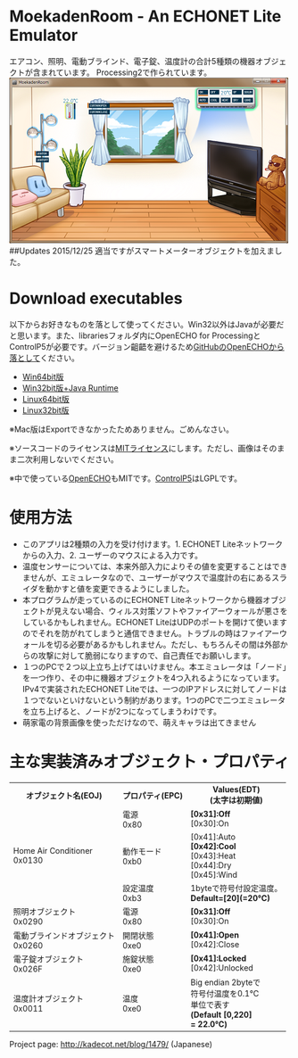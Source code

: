 # MoekadenRoom - An ECHONET Lite Emulator
エアコン、照明、電動ブラインド、電子錠、温度計の合計5種類の機器オブジェクトが含まれています。
Processing2で作られています。
![](misc/MoekadenRoomCap.png)
##Updates
2015/12/25 適当ですがスマートメーターオブジェクトを加えました。</font></p>
# Download executables
以下からお好きなものを落として使ってください。Win32以外はJavaが必要だと思います。また、librariesフォルダ内にOpenECHO for ProcessingとControlP5が必要です。バージョン齟齬を避けるため<a href="https://github.com/SonyCSL/OpenECHO/tree/master/Processing/libraries" target="_blank">GitHubのOpenECHOから落として</a>ください。
+ <a href="misc/application.windows64.zip" target="_blank">Win64bit版</a>
+ <a href="misc/application.windows32.zip" target="_blank">Win32bit版+Java Runtime</a>
+ <a href="misc/application.linux64.zip" target="_blank">Linux64bit版</a>
+ <a href="misc/application.linux32.zip" target="_blank">Linux32bit版</a>

※Mac版はExportできなかったためありません。ごめんなさい。

※ソースコードのライセンスは<a href="http://sourceforge.jp/projects/opensource/wiki/licenses%2FMIT_license" target="_blank">MITライセンス</a>にします。ただし、画像はそのまま二次利用しないでください。

※中で使っている<a href="https://github.com/SonyCSL/OpenECHO" title="OpenECHO site" target="_blank">OpenECHO</a>もMITです。<a href="http://www.sojamo.de/libraries/controlP5/" title="Control P5 page" target="_blank">ControlP5</a>はLGPLです。
# 使用方法
+ このアプリは2種類の入力を受け付けます。1. ECHONET Liteネットワークからの入力、2. ユーザーのマウスによる入力です。
+ 温度センサーについては、本来外部入力によりその値を変更することはできませんが、エミュレータなので、ユーザーがマウスで温度計の右にあるスライダを動かすと値を変更できるようにしました。
+ 本プログラムが走っているのにECHONET Liteネットワークから機器オブジェクトが見えない場合、ウィルス対策ソフトやファイアーウォールが悪さをしているかもしれません。ECHONET LiteはUDPのポートを開けて使いますのでそれを防がれてしまうと通信できません。トラブルの時はファイアーウォールを切る必要があるかもしれません。ただし、もちろんその間は外部からの攻撃に対して脆弱になりますので、自己責任でお願いします。
+ １つのPCで２つ以上立ち上げてはいけません。本エミュレータは「ノード」を一つ作り、その中に機器オブジェクトを4つ入れるようになっています。IPv4で実装されたECHONET Liteでは、一つのIPアドレスに対してノードは１つでないといけないという制約があります。1つのPCで二つエミュレータを立ち上げると、ノードが2つになってしまうわけです。
+ 萌家電の背景画像を使っただけなので、萌えキャラは出てきません

# 主な実装済みオブジェクト・プロパティ
<table>
<tr>
<th>オブジェクト名(EOJ)</th>
<th>プロパティ(EPC)</th>
<th>Values(EDT)<br />(太字は初期値)</th>
</tr>
<tr>
<td rowspan=3>Home Air Conditioner<br />0x0130</td>
<td>電源<br />0x80</td>
<td><b>[0x31]:Off</b><br />[0x30]:On</td>
</tr>
<tr>
<td>動作モード<br />0xb0</td>
<td>[0x41]:Auto<br /><b>[0x42]:Cool</b><br />[0x43]:Heat<br />[0x44]:Dry<br />[0x45]:Wind</td>
</tr>
<tr>
<td>設定温度<br />0xb3</td>
<td>1byteで符号付設定温度。<br /><b>Default=[20](=20℃)</b></td>
</tr>
<tr>
<td>照明オブジェクト<br />0x0290</td>
<td>電源<br />0x80</td>
<td><b>[0x31]:Off</b><br />[0x30]:On</td>
</tr>
<tr>
<td>電動ブラインドオブジェクト<br />0x0260</td>
<td>開閉状態<br />0xe0</td>
<td><b>[0x41]:Open</b><br />[0x42]:Close</td>
</tr>
<tr>
<td>電子錠オブジェクト<br />0x026F</td>
<td>施錠状態<br />0xe0</td>
<td><b>[0x41]:Locked</b><br />[0x42]:Unlocked</td>
</tr>
<tr>
<td>温度計オブジェクト<br />0x0011</td>
<td>温度<br />0xe0</td>
<td>Big endian 2byteで<br />符号付温度を0.1℃<br />単位で表す<br /><b>(Default [0,220]<br /> = 22.0℃)</b></td>
</tr>
</table>


Project page: http://kadecot.net/blog/1479/  (Japanese)
